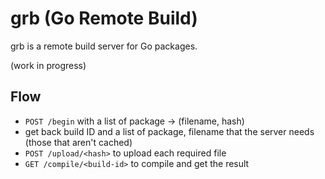 # grb (Go Remote Build)

grb is a remote build server for Go packages.

(work in progress)

## Flow

* `POST /begin` with a list of package -> (filename, hash)
* get back build ID and a list of package, filename that the server needs (those that aren't cached)
* `POST /upload/<hash>` to upload each required file
* `GET /compile/<build-id>` to compile and get the result

